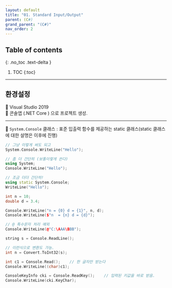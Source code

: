 ```yaml
---
layout: default
title: "01. Standard Input/Output"
parent: (C#)
grand_parent: "(C#)"
nav_order: 2
---
```


## Table of contents
{: .no_toc .text-delta }

1. TOC
{:toc}

---

## 환경설정

👑 Visual Studio 2019<br>
👑 콘솔앱 (.NET Core ) 으로 프로젝트 생성.<br>

---

🎈 `System.Console` 클래스 : 표준 입출력 함수를 제공하는 static 클래스(static 클래스에 대한 설명은 이후에 진행)

```cpp
// 그냥 이렇게 써도 되고
System.Console.WriteLine("Hello");

// 좀 더 간단히 (보통이렇게 쓴다)
using System;
Console.WriteLine("Hello");

// 조금 더더 간단히!
using static System.Console;
WriteLine("Hello");
```

```cpp
int n = 10;
double d = 3.4;

Console.WriteLine("n = {0} d = {1}", n, d);
Console.WriteLine($"n  = {n} d = {d}");

// @ 특수문자 처리 예외
Console.WriteLine(@"C:\AAA\BBB");
```

```cpp
string s = Console.ReadLine();

// 이런식으로 변환도 가능.
int n = Convert.ToInt32(s);

int c1 = Console.Read();    // 한 글자만 받는다
Console.WriteLine((char)c1);

ConsoleKeyInfo cki = Console.ReadKey();    // 입력된 키값을 바로 받음.
Console.WriteLine(cki.KeyChar);
```